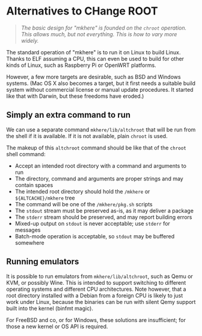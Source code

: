 # Alternatives to CHange ROOT

> *The basic design for "mkhere" is founded on the `chroot` operation.
> This allows much, but not everything.  This is how to vary more widely.*

The standard operation of "mkhere" is to run it on Linux to build Linux.
Thanks to ELF assuming a CPU, this can even be used to build for other
kinds of Linux, such as Raspberry Pi or OpenWRT platforms.

However, a few more targets are desirable, such as BSD and Windows systems.
(Mac OS X also becomes a target, but it first needs a suitable build system
without commercial license or manual update procedures.  It started like that
with Darwin, but these freedoms have eroded.)


## Simply an extra command to run

We can use a separate command `mkhere/lib/altchroot` that will be run
from the shell if it is available.  If it is not available, plain `chroot`
is used.

The makeup of this `altchroot` command should be like that of the `chroot`
shell command:

  * Accept an intended root directory with a command and arguments to run
  * The directory, command and arguments are proper strings and may contain spaces
  * The intended root directory should hold the `/mkhere` or `${ALTCACHE}/mkhere` tree
  * The command will be one of the `/mkhere/pkg.sh` scripts
  * The `stdout` stream must be preserved as-is, as it may deliver a package
  * The `stderr` stream should be preserved, and may report building errors
  * Mixed-up output on `stdout` is never acceptable; use `stderr` for messages
  * Batch-mode operation is acceptable, so `stdout` may be buffered somewhere


## Running emulators

It is possible to run emulators from `mkhere/lib/altchroot`, such as Qemu
or KVM, or possibly Wine.  This is intended to support switching to different
operating systems and different CPU architectures.  Note however, that a
root directory installed with a Debian from a foreign CPU is likely to just
work under Linux, because the binaries can be run with silent Qemy support
built into the kernel (binfmt magic).

For FreeBSD and co, or for Windows, these solutions are insufficient;
for those a new kernel or OS API is required.

